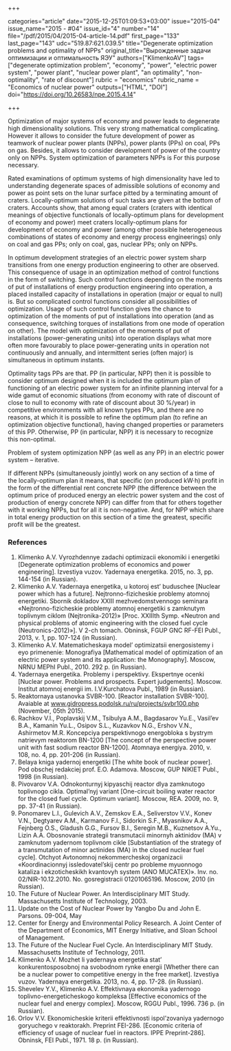 +++

categories="article"
date="2015-12-25T01:09:53+03:00"
issue="2015-04"
issue_name="2015 - #04"
issue_id="4"
number="14"
file="/pdf/2015/04/2015-04-article-14.pdf"
first_page="133"
last_page="143"
udc="519.87:621.039.5"
title="Degenerate optimization problems and optimality of NPPs"
original_title="Вырожденные задачи оптимизации и оптимальность ЯЭУ"
authors=["KlimenkoAV"]
tags=["degenerate optimization problem", "economy", "power", "electric power system", "power plant", "nuclear power plant", "an optimality", "non-optimality", "rate of discount"]
rubric = "economics"
rubric_name = "Economics of nuclear power"
outputs=["HTML", "DOI"]
doi="https://doi.org/10.26583/npe.2015.4.14"

+++

Optimization of major systems of economy and power leads to degenerate high dimensionality solutions. This very strong mathematical complicating. However it allows to consider the future development of power as teamwork of nuclear power plants (NPPs), power plants (PPs) on coal, PPs on gas. Besides, it allows to consider development of power of the country only on NPPs. System optimization of parameters NPPs is For this purpose necessary.

Rated examinations of optimum systems of high dimensionality have led to understanding degenerate spaces of admissible solutions of economy and power as point sets on the lunar surface pitted by a terminating amount of craters. Locally-optimum solutions of such tasks are given at the bottom of craters. Accounts show, that among equal craters (craters with identical meanings of objective functionals of locally-optimum plans for development of economy and power) meet craters locally-optimum plans for development of economy and power (among other possible heterogeneous combinations of states of economy and energy process engineerings) only on coal and gas PPs; only on coal, gas, nuclear PPs; only on NPPs.

In optimum development strategies of an electric power system sharp transitions from one energy production engineering to other are observed. This consequence of usage in an optimization method of control functions in the form of switching. Such control functions depending on the moments of put of installations of energy production engineering into operation, a placed installed capacity of installations in operation (major or equal to null) is. But so complicated control functions consider all possibilities of optimization. Usage of such control function gives the chance to optimization of the moments of put of installations into operation (and as consequence, switching torques of installations from one mode of operation on other). The model with optimization of the moments of put of installations (power-generating units) into operation displays what more often more favourably to place power-generating units in operation not continuously and annually, and intermittent series (often major) is simultaneous in optimum instants.

Optimality tags PPs are that. PP (in particular, NPP) then it is possible to consider optimum designed when it is included the optimum plan of functioning of an electric power system for an infinite planning interval for a wide gamut of economic situations (from economy with rate of discount of close to null to economy with rate of discount about 30 %/year) in competitive environments with all known types PPs, and there are no reasons, at which it is possible to refine the optimum plan (to refine an optimization objective functional), having changed properties or parameters of this PP. Otherwise, PP (in particular, NPP) it is necessary to recognize this non-optimal.

Problem of system optimization NPP (as well as any PP) in an electric power system – iterative.

If different NPPs (simultaneously jointly) work on any section of a time of the locally-optimum plan it means, that specific (on produced kW·h) profit in the form of the differential rent concrete NPP (the difference between the optimum price of produced energy an electric power system and the cost of production of energy concrete NPP) can differ from that for others together with it working NPPs, but for all it is non-negative. And, for NPP which share in total energy production on this section of a time the greatest, specific profit will be the greatest.

### References

1. Klimenko A.V. Vyrozhdennye zadachi optimizacii ekonomiki i energetiki [Degenerate optimization problems of economics and power engineering]. Izvestiya vuzov. Yadernaya energetika. 2015, no. 3, pp. 144-154 (in Russian).
2. Klimenko A.V. Yadernaya energetika, u kotoroj est’ buduschee [Nuclear power which has a future]. Nejtronno-fizicheskie problemy atomnoj energetiki. Sbornik dokladov XXIII mezhvedomstvennogo seminara «Nejtronno-fizicheskie problemy atomnoj energetiki s zamknutym toplivnym ciklom (Nejtronika-2012)» [Proc. XXIIIth Symp. «Neutron and physical problems of atomic engineering with the closed fuel cycle (Neutronics-2012)»]. V 2-ch tomach. Obninsk, FGUP GNC RF-FEI Publ., 2013, v. 1, pp. 107-124 (in Russian).
3. Klimenko A.V. Matematicheskaya model’ optimizatsii energosistemy i eyo primenenie: Monografiya [Mathematical model of optimization of an electric power system and its application: the Monography]. Moscow, NRNU MEPhI Publ., 2010. 292 p. (in Russian).
4. Yadernaya energetika. Problemy i perspektivy. Ekspertnye ocenki [Nuclear power. Problems and prospects. Expert judgements]. Moscow. Institut atomnoj energii im. I.V.Kurchatova Publ., 1989 (in Russian).
5. Reaktornaya ustanovka SVBR-100. [Reactor installation SVBR-100]. Avaiable at www.gidropress.podolsk.ru/ru/projects/svbr100.php (November, 05th 2015).
6. Rachkov V.I., Poplavskij V.M., Tsibulya A.M., Bagdasarov Yu.E., Vasil’ev B.A., Kamanin Yu.L., Osipov S.L., Kuzavkov N.G., Ershov V.N., Ashirmetov M.R. Koncepciya perspektivnogo energobloka s bystrym natrievym reaktorom BN-1200 [The concept of the perspective power unit with fast sodium reactor BN-1200]. Atomnaya energiya. 2010, v. 108, no. 4, pp. 201-206 (in Russian).
7. Belaya kniga yadernoj energetiki [The white book of nuclear power]. Pod obschej redakciej prof. E.O. Adamova. Moscow, GUP NIKIET Publ., 1998 (in Russian).
8. Pivovarov V.A. Odnokonturnyj kipyaschij reactor dlya zamknutogo toplivnogo cikla. Optimal’nyj variant [One-circuit boiling water reactor for the closed fuel cycle. Optimum variant]. Moscow, REA. 2009, no. 9, pp. 37-41 (in Russian).
9. Ponomarev L.I., Gulevich A.V., Zemskov E.A., Seliverstov V.V., Konev V.N., Degtyarev A.M., Karmanov F.I., Sidorkin S.F., Myasnikov A.A., Fejnberg O.S., Gladush G.G., Fursov B.I., Seregin M.B., Kuznetsov A.Yu., Lizin A.A. Obosnovanie strategii transmutacii minornyh aktinidov (MA) v zamknutom yadernom toplivnom cikle [Substantiation of the strategy of a transmutation of minor actinides (MA) in the closed nuclear fuel cycle]. Otchyot Avtonomnoj nekommercheskoj organizacii «Koordinacionnyj issledovatel’skij centr po probleme myuonnogo kataliza i ekzoticheskikh kvantovyh system (ANO MUCATEX)». Inv. no. 02/NIR-10.12.2010. No. gosregistracii 01201065196. Moscow, 2010 (in Russian).
10. The Future of Nuclear Power. An Interdisciplinary MIT Study. Massachusetts Institute of Technology, 2003.
11. Update on the Cost of Nuclear Power by Yangbo Du and John E. Parsons. 09-004, May
2009. Center for Energy and Environmental Policy Research. A Joint Center of the Department of Economics, MIT Energy Initiative, and Sloan School of Management.
12. The Future of the Nuclear Fuel Cycle. An Interdisciplinary MIT Study. Massachusetts Institute of Technology, 2011.
13. Klimenko A.V. Mozhet li yadernaya energetika stat’ konkurentosposobnoj na svobodnom rynke energii [Whether there can be a nuclear power to competitive energy in the free market]. Izvestiya vuzov. Yadernaya energetika. 2013, no. 4, pp. 17-28. (in Russian).
14. Shevelev Y.V., Klimenko A.V. Effektivnaya ekonomika yadernogo toplivno-energeticheskogo kompleksa [Effective economics of the nuclear fuel and energy complex]. Moscow, RGGU Publ., 1996. 736 p. (in Russian).
15. Orlov V.V. Ekonomicheskie kriterii effektivnosti ispol’zovaniya yadernogo goryuchego v reaktorakh. Preprint FEI-286. [Economic criteria of efficiency of usage of nuclear fuel in reactors. IPPE Preprint-286]. Obninsk, FEI Publ., 1971. 18 p. (in Russian).